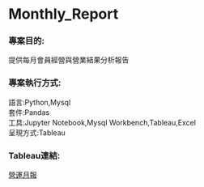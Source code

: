 # Monthly_Report
<h3>專案目的:</h3>
<p>提供每月會員經營與營業結果分析報告</p>

<h3>專案執行方式:</h3>
<p>語言:Python,Mysql</br>
套件:Pandas</br>
工具:Jupyter Notebook,Mysql Workbench,Tableau,Excel</br>
呈現方式:Tableau</p>

<h3>Tableau連結:</h3>
<p><a href='https://public.tableau.com/app/profile/vicwang/viz/sale_project/1?publish=yes' target = "_blank">營運月報</a></p>
